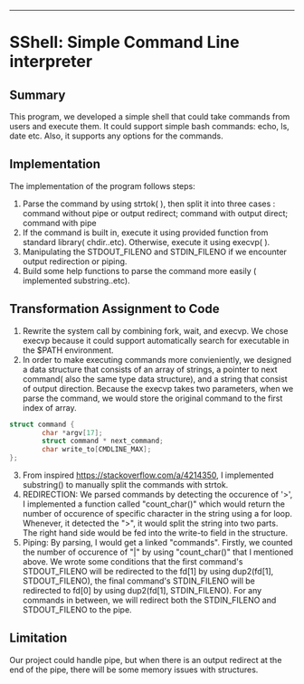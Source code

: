 ****

# SShell: Simple Command Line interpreter 



## Summary
This program, we developed a simple shell that could take commands from users and execute them. It could support simple bash commands: echo, ls, date etc. Also, it supports any options for the commands. 

## Implementation 
The implementation of the program follows steps:
1. Parse the command by using strtok( ), then split it into three cases : command without pipe or output redirect; command with output direct; command with pipe
2.  If the command is built in, execute it using provided function from standard library( chdir..etc). Otherwise, execute it using execvp( ).
3. Manipulating the STDOUT_FILENO and STDIN_FILENO if we encounter output redirection or piping. 
4. Build some help functions to parse the command more easily ( implemented substring..etc).

## Transformation Assignment to Code
1. Rewrite the system call by combining fork, wait, and execvp. We chose execvp because it could support automatically search for executable in the $PATH environment. 
2. In order to make executing commands more convieniently, we designed a data structure that consists of an array of strings, a pointer to next command( also the same type data structure), and a string that consist of output direction. Because the execvp takes two parameters, when we parse the command, we would store the original command to the first index of array.

```c
struct command {
        char *argv[17];
        struct command * next_command;
        char write_to[CMDLINE_MAX];
};
```
3. From inspired https://stackoverflow.com/a/4214350, I implemented substring() to manually split the commands with strtok.
4. REDIRECTION: We parsed commands by detecting the occurence of '>', I implemented a function called "count_char()" which would return the number of occurence of specific character in the string using a for loop. Whenever, it detected the ">", it would split the string into two parts. The right hand side would be fed into the write-to field in the structure.
5. Piping: By parsing, I would get a linked "commands". Firstly, we counted the number of occurence of "|" by using "count_char()" that I mentioned above. We wrote some conditions that the first command's STDOUT_FILENO will be redirected to the fd[1] by using dup2(fd[1], STDOUT_FILENO), the final command's STDIN_FILENO will be redirected to fd[0] by using dup2(fd[1], STDIN_FILENO). For any commands in between, we will redirect both the STDIN_FILENO and STDOUT_FILENO to the pipe.

## Limitation
Our project could handle pipe, but when there is an output redirect at the end of the pipe, there will be some memory issues with structures.






















